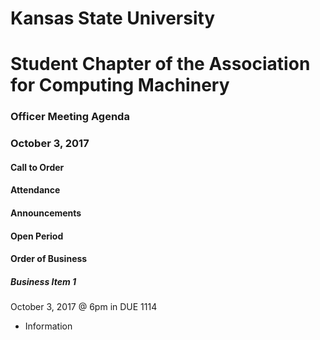 # Kansas State University
# Student Chapter of the Association for Computing Machinery
### Officer Meeting Agenda
### October 3, 2017


#### Call to Order

#### Attendance

#### Announcements

#### Open Period

#### Order of Business
##### Business Item 1
October 3, 2017 @ 6pm in DUE 1114
* Information

